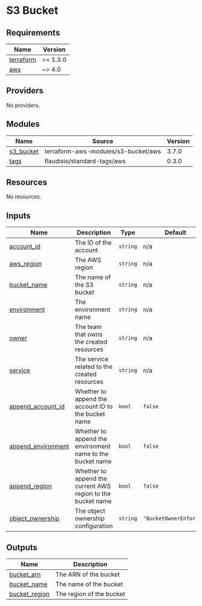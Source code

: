 # S3 Bucket

<!-- BEGINNING OF PRE-COMMIT-TERRAFORM DOCS HOOK -->
## Requirements

| Name | Version |
|------|---------|
| <a name="requirement_terraform"></a> [terraform](#requirement\_terraform) | >= 1.3.0 |
| <a name="requirement_aws"></a> [aws](#requirement\_aws) | ~> 4.0 |

## Providers

No providers.

## Modules

| Name | Source | Version |
|------|--------|---------|
| <a name="module_s3_bucket"></a> [s3\_bucket](#module\_s3\_bucket) | terraform-aws-modules/s3-bucket/aws | 3.7.0 |
| <a name="module_tags"></a> [tags](#module\_tags) | flaudisio/standard-tags/aws | 0.3.0 |

## Resources

No resources.

## Inputs

| Name | Description | Type | Default | Required |
|------|-------------|------|---------|:--------:|
| <a name="input_account_id"></a> [account\_id](#input\_account\_id) | The ID of the account | `string` | n/a | yes |
| <a name="input_aws_region"></a> [aws\_region](#input\_aws\_region) | The AWS region | `string` | n/a | yes |
| <a name="input_bucket_name"></a> [bucket\_name](#input\_bucket\_name) | The name of the S3 bucket | `string` | n/a | yes |
| <a name="input_environment"></a> [environment](#input\_environment) | The environment name | `string` | n/a | yes |
| <a name="input_owner"></a> [owner](#input\_owner) | The team that owns the created resources | `string` | n/a | yes |
| <a name="input_service"></a> [service](#input\_service) | The service related to the created resources | `string` | n/a | yes |
| <a name="input_append_account_id"></a> [append\_account\_id](#input\_append\_account\_id) | Whether to append the account ID to the bucket name | `bool` | `false` | no |
| <a name="input_append_environment"></a> [append\_environment](#input\_append\_environment) | Whether to append the environment name to the bucket name | `bool` | `false` | no |
| <a name="input_append_region"></a> [append\_region](#input\_append\_region) | Whether to append the current AWS region to the bucket name | `bool` | `false` | no |
| <a name="input_object_ownership"></a> [object\_ownership](#input\_object\_ownership) | The object ownership configuration | `string` | `"BucketOwnerEnforced"` | no |

## Outputs

| Name | Description |
|------|-------------|
| <a name="output_bucket_arn"></a> [bucket\_arn](#output\_bucket\_arn) | The ARN of the bucket |
| <a name="output_bucket_name"></a> [bucket\_name](#output\_bucket\_name) | The name of the bucket |
| <a name="output_bucket_region"></a> [bucket\_region](#output\_bucket\_region) | The region of the bucket |
<!-- END OF PRE-COMMIT-TERRAFORM DOCS HOOK -->
